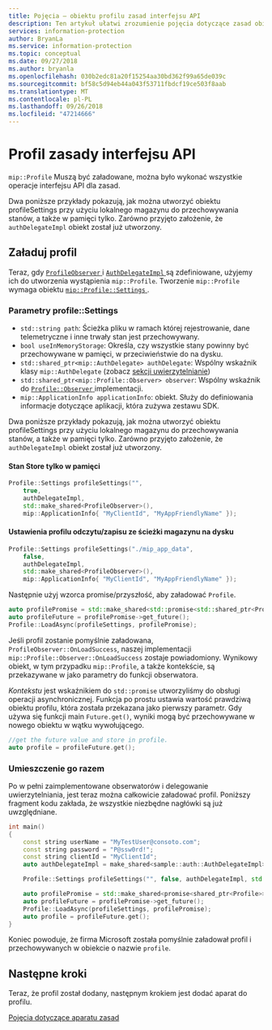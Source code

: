 ```yaml
---
title: Pojęcia — obiektu profilu zasad interfejsu API
description: Ten artykuł ułatwi zrozumienie pojęcia dotyczące zasad obiektu profil, który jest tworzony podczas inicjowania aplikacji.
services: information-protection
author: BryanLa
ms.service: information-protection
ms.topic: conceptual
ms.date: 09/27/2018
ms.author: bryanla
ms.openlocfilehash: 030b2edc81a20f15254aa30bd362f99a65de039c
ms.sourcegitcommit: bf58c5d94eb44a043f53711fbdcf19ce503f8aab
ms.translationtype: MT
ms.contentlocale: pl-PL
ms.lasthandoff: 09/26/2018
ms.locfileid: "47214666"
---
```

# <a name="policy-api-profile"></a>Profil zasady interfejsu API

`mip::Profile` Muszą być załadowane, można było wykonać wszystkie operacje interfejsu API dla zasad.

Dwa poniższe przykłady pokazują, jak można utworzyć obiektu profileSettings przy użyciu lokalnego magazynu do przechowywania stanów, a także w pamięci tylko. Zarówno przyjęto założenie, że `authDelegateImpl` obiekt został już utworzony.

## <a name="load-a-profile"></a>Załaduj profil

Teraz, gdy [ `ProfileObserver` ]() i [ `AuthDelegateImpl` ]() są zdefiniowane, użyjemy ich do utworzenia wystąpienia `mip::Profile`. Tworzenie `mip::Profile` wymaga obiektu [ `mip::Profile::Settings` ](https://docs.microsoft.com/en-us/azure/information-protection/develop/mip/class_mip_Profile_settings).

### <a name="profilesettings-parameters"></a>Parametry profile::Settings

- `std::string path`: Ścieżka pliku w ramach której rejestrowanie, dane telemetryczne i inne trwały stan jest przechowywany.
- `bool useInMemoryStorage`: Określa, czy wszystkie stany powinny być przechowywane w pamięci, w przeciwieństwie do na dysku.
- `std::shared_ptr<mip::AuthDelegate> authDelegate`: Wspólny wskaźnik klasy `mip::AuthDelegate` (zobacz [sekcji uwierzytelnianie]())
- `std::shared_ptr<mip::Profile::Observer> observer`: Wspólny wskaźnik do [ `Profile::Observer` ]() implementacji.
- `mip::ApplicationInfo applicationInfo`: obiekt. Służy do definiowania informacje dotyczące aplikacji, która zużywa zestawu SDK.

Dwa poniższe przykłady pokazują, jak można utworzyć obiektu profileSettings przy użyciu lokalnego magazynu do przechowywania stanów, a także w pamięci tylko. Zarówno przyjęto założenie, że `authDelegateImpl` obiekt został już utworzony.

#### <a name="store-state-in-memory-only"></a>Stan Store tylko w pamięci

```cpp
Profile::Settings profileSettings("",
    true,
    authDelegateImpl,
    std::make_shared<ProfileObserver>(),
    mip::ApplicationInfo{ "MyClientId", "MyAppFriendlyName" });
```

#### <a name="readwrite-profile-settings-from-storage-path-on-disk"></a>Ustawienia profilu odczytu/zapisu ze ścieżki magazynu na dysku

```cpp
Profile::Settings profileSettings("./mip_app_data",
    false,
    authDelegateImpl,
    std::make_shared<ProfileObserver>(),
    mip::ApplicationInfo{ "MyClientId", "MyAppFriendlyName" });
```

Następnie użyj wzorca promise/przyszłość, aby załadować `Profile`.

```cpp
auto profilePromise = std::make_shared<std::promise<std::shared_ptr<Profile>>>();
auto profileFuture = profilePromise->get_future();
Profile::LoadAsync(profileSettings, profilePromise);
```

Jeśli profil zostanie pomyślnie załadowana, `ProfileObserver::OnLoadSuccess`, naszej implementacji `mip::Profile::Observer::OnLoadSuccess` zostaje powiadomiony. Wynikowy obiekt, w tym przypadku `mip::Profile`, a także kontekście, są przekazywane w jako parametry do funkcji obserwatora.

*Kontekstu* jest wskaźnikiem do `std::promise` utworzyliśmy do obsługi operacji asynchronicznej. Funkcja po prostu ustawia wartość prawdziwą obiektu profilu, która została przekazana jako pierwszy parametr. Gdy używa się funkcji main `Future.get()`, wyniki mogą być przechowywane w nowego obiektu w wątku wywołującego.

```cpp
//get the future value and store in profile. 
auto profile = profileFuture.get();
```

### <a name="putting-it-together"></a>Umieszczenie go razem

Po w pełni zaimplementowane obserwatorów i delegowanie uwierzytelniania, jest teraz można całkowicie załadować profil. Poniższy fragment kodu zakłada, że wszystkie niezbędne nagłówki są już uwzględniane.

```cpp
int main()
{
    const string userName = "MyTestUser@consoto.com";
    const string password = "P@ssw0rd!";
    const string clientId = "MyClientId";
    auto authDelegateImpl = make_shared<sample::auth::AuthDelegateImpl>(userName, password, clientId);

    Profile::Settings profileSettings("", false, authDelegateImpl, std::make_shared<ProfileObserver>(), mip::ApplicationInfo{ "MyClientId", "MyAppFriendlyName" });

    auto profilePromise = std::make_shared<promise<shared_ptr<Profile>>>();
    auto profileFuture = profilePromise->get_future();
    Profile::LoadAsync(profileSettings, profilePromise);
    auto profile = profileFuture.get();
}
```

Koniec powoduje, że firma Microsoft została pomyślnie załadował profil i przechowywanych w obiekcie o nazwie `profile`.

## <a name="next-steps"></a>Następne kroki

Teraz, że profil został dodany, następnym krokiem jest dodać aparat do profilu.

[Pojęcia dotyczące aparatu zasad](concept-profile-engine-policy-engine-cpp.md)